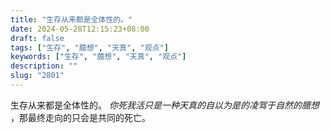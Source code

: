 ```yaml
---
title: "生存从来都是全体性的。"
date: 2024-05-28T12:15:23+08:00
draft: false
tags: ["生存", "臆想", "天真", "观点"]
keywords: ["生存", "臆想", "天真", "观点"]
description: ""
slug: "2801"
---
```


生存从来都是全体性的。 *你死我活只是一种天真的自以为是的凌驾于自然的臆想* ，那最终走向的只会是共同的死亡。
